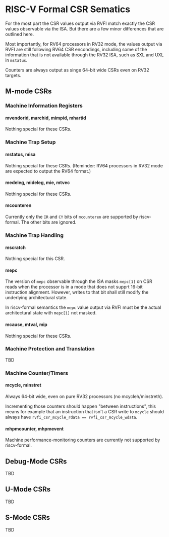 RISC-V Formal CSR Sematics
==========================

For the most part the CSR values output via RVFI match exactly the CSR values
observable via the ISA. But there are a few minor differences that are outlined
here.

Most importantly, for RV64 processors in RV32 mode, the values output via
RVFI are still following RV64 CSR encondings, including some of the information
that is not available through the RV32 ISA, such as SXL and UXL in `mstatus`.

Counters are always output as singe 64-bit wide CSRs even on RV32 targets.

M-mode CSRs
-----------

### Machine Information Registers

#### mvendorid, marchid, mimpid, mhartid

Nothing special for these CSRs.

### Machine Trap Setup

#### mstatus, misa

Nothing special for these CSRs. (Reminder: RV64 processors in RV32 mode are
expected to output the RV64 format.)

#### medeleg, mideleg, mie, mtvec

Nothing special for these CSRs.

#### mcounteren

Currently only the `IR` and `CY` bits of `mcounteren` are supported by
riscv-formal. The other bits are ignored.

### Machine Trap Handling

#### mscratch

Nothing special for this CSR.

#### mepc

The version of `mepc` observable through the ISA masks `mepc[1]` on CSR reads
when the processor is in a mode that does not supprt 16-bit instruction
alignment.  However, writes to that bit shall still modify the underlying
architectural state.

In riscv-formal semantics the `mepc` value output via RVFI must be the actual
architectural state with `mepc[1]` not masked.

#### mcause, mtval, mip

Nothing special for these CSRs.

### Machine Protection and Translation

TBD

### Machine Counter/Timers

#### mcycle, minstret

Always 64-bit wide, even on pure RV32 processors (no mcycleh/minstreth).

Incrementing those counters should happen "between instructions", this means
for example that an instruction that isn't a CSR write to `mcycle` should
always have `rvfi_csr_mcycle_rdata == rvfi_csr_mcycle_wdata`.

#### mhpmcounter<N>, mhpmevent<N>

Machine performance-monitoring counters are currently not supported by riscv-formal.

Debug-Mode CSRs
---------------

TBD

U-Mode CSRs
-----------

TBD

S-Mode CSRs
-----------

TBD
